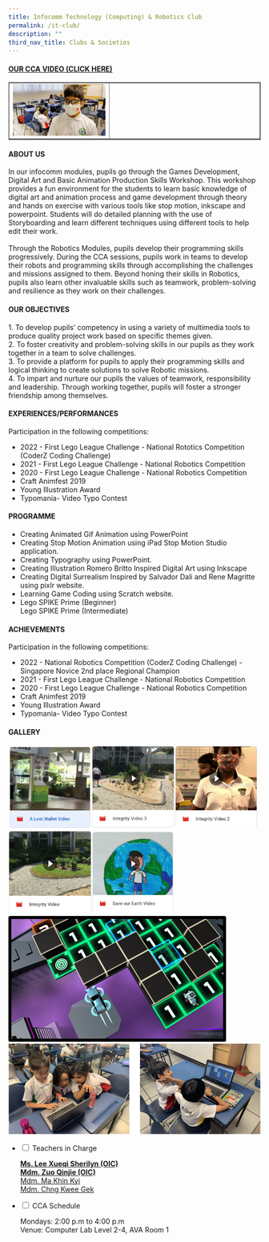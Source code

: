 ```yaml
---
title: Infocomm Technology (Computing) & Robotics Club
permalink: /it-club/
description: ""
third_nav_title: Clubs & Societies
---
```

<h4><strong><a title="Our CCA Video (Click here)" href="https://drive.google.com/file/d/12LxiBhJmR4rHFZrtzrtB4M6v7mhSmSJP/view?usp=sharing" target="_blank" rel="noopener">OUR CCA VIDEO (CLICK HERE)</a></strong></h4>
<table style="border-collapse: collapse; width: 100%;" border="1">
<tbody>
<tr>
<td style="width: 40%;"><a href="https://drive.google.com/file/d/12LxiBhJmR4rHFZrtzrtB4M6v7mhSmSJP/view?usp=sharing"><img src="/images/it1.jpg"></a></td>
<td style="width: 60%;">&nbsp;</td>
</tr>
</tbody>
</table>
<h4><strong>ABOUT US</strong></h4>
<p>In our infocomm modules, pupils go through the Games Development, Digital Art and Basic Animation Production Skills Workshop. This workshop provides a fun environment for the students to learn basic knowledge of digital art and animation process and game development through theory and hands on exercise with various tools like stop motion, inkscape and powerpoint. Students will do detailed planning with the use of Storyboarding and learn different techniques using different tools to help edit their work.<br><br>Through the Robotics Modules, pupils develop their programming skills progressively. During the CCA sessions, pupils work in teams to develop their robots and programming skills through accomplishing the challenges and missions assigned to them. Beyond honing their skills in Robotics, pupils also learn other invaluable skills such as teamwork, problem-solving and resilience as they work on their challenges.</p>
<h4><strong>OUR OBJECTIVES</strong></h4>
<p>1. To develop pupils’ competency in using a variety of multimedia tools to produce quality project work based on specific themes given. <br>2.  To foster creativity and problem-solving skills in our pupils as they work together in a team to solve challenges.<br>
3.  To provide a platform for pupils to apply their programming skills and logical thinking to create solutions to solve Robotic missions.<br>4. To impart and nurture our pupils the values of teamwork, responsibility and leadership. Through working together, pupils will foster a stronger friendship among themselves.</p>
<h4><strong>EXPERIENCES/PERFORMANCES</strong></h4>
<p>Participation in the following competitions:</p>
<ul>
		<li>2022 - First Lego League Challenge - National Rototics Competition (CoderZ Coding Challenge) </li>
	<li>2021 -&nbsp;First Lego League Challenge - National Robotics Competition</li>
	<li>2020 - First Lego League Challenge - National Robotics Competition</li>
<li>Craft Animfest 2019</li>
	<li>Young Illustration Award</li>
<li>Typomania- Video Typo Contest</li>
</ul>
<h4><strong>PROGRAMME</strong></h4>
<ul>
<li>Creating Animated Gif Animation using PowerPoint</li>
<li>Creating Stop Motion Animation using iPad Stop Motion Studio application.</li>
<li>Creating Typography using PowerPoint.</li>
<li>Creating Illustration Romero Britto Inspired Digital Art using Inkscape</li>
<li>Creating Digital Surrealism Inspired by Salvador Dali and Rene Magritte using pixlr website.</li>
<li>Learning Game Coding using Scratch website.</li>
	<li>Lego SPIKE Prime (Beginner)<br>
Lego SPIKE Prime (Intermediate)
</li>
</ul>
<h4><strong>ACHIEVEMENTS</strong></h4>
<p>Participation in the following competitions:</p>
<ul>
	<li>2022 - National Robotics Competition (CoderZ Coding Challenge) - Singapore Novice 2nd place Regional Champion</li>
		<li>2021 - First Lego League Challenge - National Robotics Competition</li>
		<li>2020 - First Lego League Challenge - National Robotics Competition</li>
<li>Craft Animfest 2019</li>
	<li>Young Illustration Award</li>
<li>Typomania- Video Typo Contest</li>
</ul>
<h4><strong>GALLERY</strong></h4>
<a href="https://drive.google.com/file/d/1GjiADW5lxIuUFXbfCHAtlXGAGiwyv1zT/view"><img style="width: 33%;" src="/images/it3.jpg" align="left"></a>
<a href="https://drive.google.com/file/d/1D6LkuhnWhsc-9JJwxHZ5iJ34h7MKhmFF/view"><img style="width: 33%;" src="/images/it4.png" align="left"></a>
<a href="https://drive.google.com/file/d/1D6LkuhnWhsc-9JJwxHZ5iJ34h7MKhmFF/view"><img style="width: 33%;" src="/images/it5.png" align="left"></a><br><br><br><br><br><br><br><br><br><br>
<a href="https://drive.google.com/file/d/1i6S5jt-USplfUO7fi4Udj40OAEEDk8iW/view"><img style="width: 33%;" src="/images/it6.png" align="left"></a>
<a href="https://drive.google.com/file/d/18etm6zhjDbuobh4QaqfV9RCQ4PN_fTi4/view"><img style="width: 33%;" src="/images/it7.png" align="left"></a><br><br><br><br><br><br><br><br><br><br>
<img src="/images/Robotics/robotics_1.png">
<img src="/images/it2.png">
<ul class="jekyllcodex_accordion">
<li><input id="accordion1" type="checkbox"> <label for="accordion1">Teachers in Charge</label>
<div>
<p><u><strong>Ms. Lee Xueqi Sherilyn (OIC)<br>Mdm. Zuo Qinjie (OIC)</strong><br>Mdm. Ma Khin Kyi<br>Mdm. Chng Kwee Gek</u></p>
</div>
</li>
<li><input id="accordion2" type="checkbox"> <label for="accordion2">CCA Schedule</label>
<div>
<p>Mondays: 2:00 p.m to 4:00 p.m<br>Venue: Computer Lab Level 2-4, AVA Room 1</p>
</div>
</li>
</ul>